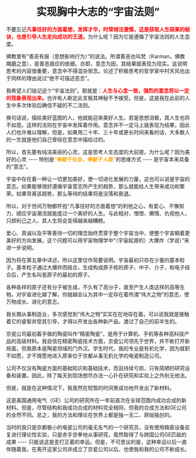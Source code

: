 <h1 align=center>实现胸中大志的“宇宙法则”</h1>

不要忘记<font color=red>**凡事往好的方面着想，发挥才华，时常倾注激情，这是获取人生硕果的秘诀，也是引导人生走向成功的王道。**</font>为什么呢？因为它是遵循了宇宙法则的人生态度。

佛教里有“善恶有报（思想影响行为）”的说法。所谓善恶也叫梵（Karman，佛教羯磨之意），是善恶报应的依据。亦即，意念为因，其结果就表现为现实。这说明思考的内容很重要，意念中不得混杂邪念。论述了积极思考的哲学家中村天风也出于同样的理由说过“绝不可描述恶念”。

我希望人们铭记这个“宇宙法则”。那就是：<font color=red>**人生与心念一致，强烈的意念将以一定的现象表现出来。**</font>也许有人断定此言极其神秘不予接受。但是，这是我在此前的人生中多次体验后确信不疑的不二法则。

换句话说，描绘美好蓝图的人，他就能迎来美好人生。若是思想消极，其人生也将不如意。这样的法则在宇宙中发挥着作用。意念并不一定马上就表现为结果，因此人们也许难以理解，但是，如果用二十年、三十年或更长时间来看的话，大多数人的一生就是他们自己曾经在意念中描绘过的。

所以，首先要有纯洁美丽的心灵，这是思考人生态度的大前提。为什么呢？因为美好的心灵 ---- 特别是<font color=orange>**“奉献于社会，奉献于人类”**</font>的思维方式 ---- 是宇宙本来具备的“意志”。

宇宙中存在着一种让一切更加美好，使一切进化发展的力量，这也可以说是宇宙的意志。如果能够很好遵循宇宙意志所产生的趋势，那么就能给人生带来成功和繁荣。如果背离该趋势，那么等待的结果将是没落和衰退。

所以，对于世间万物都怀抱“凡事往好的方面着想”的利他之心，有爱心、不懈努力、顺应宇宙潮流就能度过一个美好的人生。与此相对，憎恨、懒惰、仇视他人，只顾利己之人，其人生将会变得越来越糟糕。

爱心、真诚以及平等善待一切的理念始终贯穿于整个宇宙当中，使整个宇宙朝着更美好的方向发展。这个问题可以用宇宙物理学中“（宇宙起源的）大爆炸（学说）”来进一步说明。

因为将在第五章中详述，所以这里仅作简要说明。宇宙最初只存在少量的基本粒子。基本粒子通过大爆炸而结合，生成构成原子核的质子、中子、介子，和电子结合后，产生名叫氢原子的最初的原子。

各种各样的原子还有分子被生成，不久有了高分子，直至产生人类这样的高等生物。对宇宙进化越了解，你就越会认为其中一定存在着所谓“伟大之物”的意志，使万物成长、进化的意志。

我长期从事制造业，多次感觉到“伟大之物”实实在在地存在着。可以说我就是接触着它的睿智并受其引导，才得以开发出各种新产品，渡过了自己的前半生的。

京瓷公司最初着手做的陶瓷叫作“精密陶瓷”，是用于计算机、手机等各种高科技产品的高级材料。我自信在精密陶瓷技术方面，京瓷公司领先于世界，并不断打开新局面，但我原本是陶瓷领域的门外汉。学生时代，我的专业是有机化学，因为就职不如愿，才不情愿地进入原来位于京都从事无机化学的电瓷制造公司。

公司不仅没有陶瓷方面的基础知识和基础技术，而且持续亏损，只有简陋的研究设备和装置。因此，除了每天到现场想尽办法一心扑在研究和实验上之外别无他法。

但是，就是在这种情况下，我竟然在短暂的时间里成功地开发出了新材料。

这是美国通用电气（GE）公司的研究所在一年前首次在全球范围内成功合成的新材料。但是，尽管结构和我成功合成的材料完全相同，但我的合成方法和GE公司的全然不同。总之，我的方法和理论在世界上都是独一无二、原始独创的。

当时的我只是京都极小的电瓷公司的毫无名气的一个研究员，没有使用精密设备反复进行理论性实验，只是赤手空拳地从事研究，竟然取得了与跨国公司GE匹敌的成果 ---- 只能说这是歪打正着的幸运。但是，不可思议的是，这种幸运以后一直伴随着我，在离开这家公司并成立了京瓷公司以后，也使我和我的公司不断成长。



